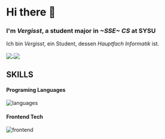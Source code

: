<!---
Vergesst/Vergesst is a ✨ special ✨ repository because its `README.md` (this file) appears on your GitHub profile.
You can click the Preview link to take a look at your changes.
--->

# Hi there 👋

### I'm *Vergisst*, a student major in *~SSE~ CS* at SYSU

Ich bin *Vergisst*, ein Student, dessen *Hauptfach Informatik* ist.

<!-- [![my github stats](https://github-readme-stats.vercel.app/api?username=vergesst&show_icons=true&icon_color=199861&count_private=true&include_all_commits=true&hide_border=true)](https://github.com/vergesst)

[![my github language status](https://github-readme-stats.vercel.app/api/top-langs/?username=vergesst&langs_count=8&layout=compact&hide_border=true)](https://github.com/vergesst) -->

<div>
  <a href="https://github.com/anuraghazra/github-readme-stats">
    <img align="center" src="https://github-readme-stats.vercel.app/api/top-langs/?username=vergesst&langs_count=8&layout=compact&hide_border=true" />
  </a>
  <a href="https://github.com/anuraghazra/github-readme-stats">
    <img align="center" src="https://github-readme-stats.vercel.app/api?username=vergesst&show_icons=true&icon_color=199861&count_private=true&include_all_commits=true&hide_border=true" />
  </a>
</div>

## SKILLS

#### Programing Languages

![languages](https://skillicons.dev/icons?i=ts,kotlin,rust,elixir)

#### Frontend Tech

![frontend](https://skillicons.dev/icons?i=html,css,ts,vue)

<!-- <div>
  <h3>
    SKILLS
  </h3>
</div>

  #### Programming language
  <div href="https://github.com/anuraghazra/github-readme-stats">
    <img align="center" src="https://skillicons.dev/icons?i=ts,kotlin,rust,elixir" />
  </div>
  <br />
  <a href="https://github.com/anuraghazra/github-readme-stats">
    <img align="center" src="https://skillicons.dev/icons?i=html,css,ts,vue" />
  </a> -->

<!-- #### Backend Tech
![backend](https://skillicons.dev/icons?i=nodejs,express,java,spring) -->

<!-- #### Devtools -->
<!-- ![devtools](https://skillicons.dev/icons?i=idea,webstorm,vscode) -->
